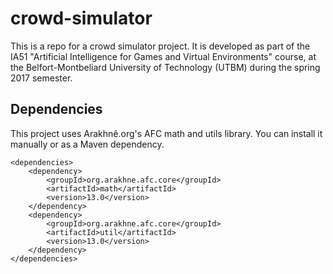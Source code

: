 # crowd-simulator

This is a repo for a crowd simulator project. It is developed as part of the IA51 "Artificial Intelligence for Games and Virtual Environments" course, at the Belfort-Montbeliard University of Technology (UTBM) during the spring 2017 semester.

## Dependencies
This project uses Arakhnê.org's AFC math and utils library. You can install it manually or as a Maven dependency.

```
<dependencies>
  	<dependency>
  		<groupId>org.arakhne.afc.core</groupId>
  		<artifactId>math</artifactId>
  		<version>13.0</version>
  	</dependency>
  	<dependency>
  		<groupId>org.arakhne.afc.core</groupId>
  		<artifactId>util</artifactId>
  		<version>13.0</version>
  	</dependency>
</dependencies>
```

